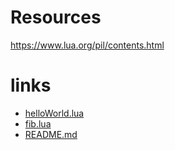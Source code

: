 
# Resources
https://www.lua.org/pil/contents.html







# links

- [helloWorld.lua](helloWorld.lua)
- [fib.lua](fib.lua)
- [README.md](README.md)
